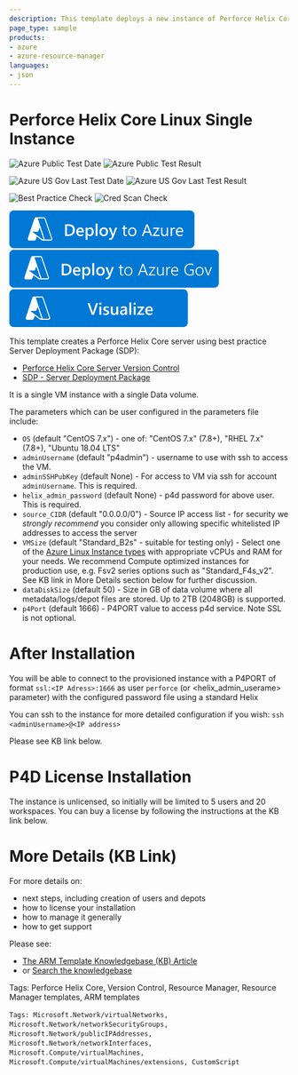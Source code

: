 ```yaml
---
description: This template deploys a new instance of Perforce Helix Core Server on a CentOS, RHEL or Ubuntu server in Azure along with all required infrastructure elements.  The installation is done with SDP (Server Deployment Package). Perforce Helix Core is an industry leading version control system widely used in game development and many other industries. For more information please visit our webpage: https://www.perforce.com/products/helix-core.
page_type: sample
products:
- azure
- azure-resource-manager
languages:
- json
---
```

# Perforce Helix Core Linux Single Instance

![Azure Public Test Date](https://azurequickstartsservice.blob.core.windows.net/badges/application-workloads/perforce/perforce-helix-core-server/PublicLastTestDate.svg)
![Azure Public Test Result](https://azurequickstartsservice.blob.core.windows.net/badges/application-workloads/perforce/perforce-helix-core-server/PublicDeployment.svg)

![Azure US Gov Last Test Date](https://azurequickstartsservice.blob.core.windows.net/badges/application-workloads/perforce/perforce-helix-core-server/FairfaxLastTestDate.svg)
![Azure US Gov Last Test Result](https://azurequickstartsservice.blob.core.windows.net/badges/application-workloads/perforce/perforce-helix-core-server/FairfaxDeployment.svg)

![Best Practice Check](https://azurequickstartsservice.blob.core.windows.net/badges/application-workloads/perforce/perforce-helix-core-server/BestPracticeResult.svg)
![Cred Scan Check](https://azurequickstartsservice.blob.core.windows.net/badges/application-workloads/perforce/perforce-helix-core-server/CredScanResult.svg)

[![Deploy To Azure](https://raw.githubusercontent.com/Azure/azure-quickstart-templates/master/1-CONTRIBUTION-GUIDE/images/deploytoazure.svg?sanitize=true)](https://portal.azure.com/#create/Microsoft.Template/uri/https%3A%2F%2Fraw.githubusercontent.com%2FAzure%2Fazure-quickstart-templates%2Fmaster%2Fapplication-workloads%2Fperforce%2Fperforce-helix-core-server%2Fazuredeploy.json)
[![Deploy To Azure US Gov](https://raw.githubusercontent.com/Azure/azure-quickstart-templates/master/1-CONTRIBUTION-GUIDE/images/deploytoazuregov.svg?sanitize=true)](https://portal.azure.us/#create/Microsoft.Template/uri/https%3A%2F%2Fraw.githubusercontent.com%2FAzure%2Fazure-quickstart-templates%2Fmaster%2Fapplication-workloads%2Fperforce%2Fperforce-helix-core-server%2Fazuredeploy.json)
[![Visualize](https://raw.githubusercontent.com/Azure/azure-quickstart-templates/master/1-CONTRIBUTION-GUIDE/images/visualizebutton.svg?sanitize=true)](http://armviz.io/#/?load=https%3A%2F%2Fraw.githubusercontent.com%2FAzure%2Fazure-quickstart-templates%2Fmaster%2Fapplication-workloads%2Fperforce%2Fperforce-helix-core-server%2Fazuredeploy.json)

This template creates a Perforce Helix Core server using best practice Server Deployment Package (SDP):

- [Perforce Helix Core Server Version Control](https://www.perforce.com/products/helix-core)
- [SDP - Server Deployment Package](https://swarm.workshop.perforce.com/projects/perforce-software-sdp)

It is a single VM instance with a single Data volume.

The parameters which can be user configured in the parameters file include:

* `OS` (default "CentOS 7.x") - one of: "CentOS 7.x" (7.8+), "RHEL 7.x" (7.8+), "Ubuntu 18.04 LTS"
* `adminUsername` (default "p4admin") - username to use with ssh to access the VM.
* `adminSSHPubKey` (default None) - For access to VM via ssh for account `adminUsername`. This is required.
* `helix_admin_password` (default None) - p4d password for above user. This is required.
* `source_CIDR` (default "0.0.0.0/0") - Source IP access list - for security we *strongly recommend* you consider only allowing specific whitelisted IP addresses to access the server
* `VMSize` (default "Standard_B2s" - suitable for testing only) - Select one of the [Azure Linux Instance types](https://docs.microsoft.com/azure/virtual-machines/linux/sizes-general) with appropriate vCPUs and RAM for your needs. We recommend Compute optimized instances for production use, e.g. Fsv2 series options such as "Standard_F4s_v2". See KB link in More Details section below for further discussion.
* `dataDiskSize` (default 50) - Size in GB of data volume where all metadata/logs/depot files are stored. Up to 2TB (2048GB) is supported.
* `p4Port` (default 1666) - P4PORT value to access p4d service. Note SSL is not optional.

# After Installation

You will be able to connect to the provisioned instance with a P4PORT of format `ssl:<IP Adress>:1666` as user `perforce` (or <helix_admin_userame> parameter) with the configured password file using a standard Helix

You can ssh to the instance for more detailed configuration if you wish: `ssh <adminUsername>@<IP address>`

Please see KB link below.

# P4D License Installation

The instance is unlicensed, so initially will be limited to 5 users and 20 workspaces. You can buy a license by following the instructions at the KB link below.

# More Details (KB Link)

For more details on:

* next steps, including creation of users and depots
* how to license your installation
* how to manage it generally
* how to get support

Please see:

* [The ARM Template Knowledgebase (KB) Article](https://community.perforce.com/s/article/17334)
* or [Search the knowledgebase](https://community.perforce.com/s/global-search/azure%20arm%20template)

Tags: Perforce Helix Core, Version Control, Resource Manager, Resource Manager templates, ARM templates

`Tags: Microsoft.Network/virtualNetworks, Microsoft.Network/networkSecurityGroups, Microsoft.Network/publicIPAddresses, Microsoft.Network/networkInterfaces, Microsoft.Compute/virtualMachines, Microsoft.Compute/virtualMachines/extensions, CustomScript`
